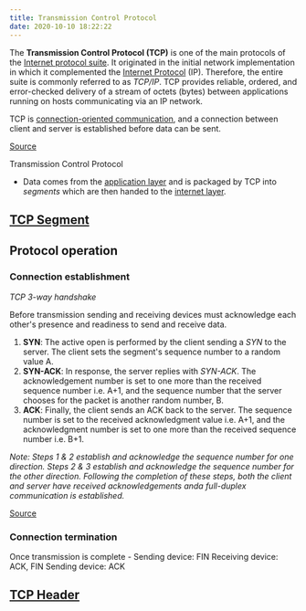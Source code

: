 ```yaml
---
title: Transmission Control Protocol
date: 2020-10-10 18:22:22
---
```


The **Transmission Control Protocol (TCP)** is one of the main protocols of the 
[Internet protocol suite](20210615061915-internet-protocol-suite.md). It
originated in the initial network implementation in which it complemented the 
[Internet Protocol](20201010175903-internet-protocol.md) (IP).
Therefore, the entire suite is commonly referred to as _TCP/IP_. TCP provides
reliable, ordered, and error-checked delivery of a stream of octets (bytes)
between applications running on hosts communicating via an IP network. 

TCP is [connection-oriented communication](20210615062407-connection-oriented-communication.md), 
and a connection between client and server is established before data can be
sent.

[Source](https://en.wikipedia.org/wiki/Transmission_Control_Protocol)

Transmission Control Protocol
* Data comes from the [application layer](20201011180448-application-layer.md) 
	and is packaged by TCP into *segments* which are then handed to the 
	[internet layer](20201011171739-internet-layer.md).

## [TCP Segment](20201011174727-tcp-segment.md)

## Protocol operation

### Connection establishment

_TCP 3-way handshake_

Before transmission sending and receiving devices must acknowledge each other's
presence and readiness to send and receive data.

1.  **SYN**: The active open is performed by the client sending a _SYN_ to the
		server. The client sets the segment's sequence number to a random value A.
2.  **SYN-ACK**: In response, the server replies with _SYN-ACK_. The
		acknowledgement number is set to one more than the received sequence number
		i.e. A+1, and the sequence number that the server chooses for the packet is
		another random number, B.
3.  **ACK**: Finally, the client sends an ACK back to the server. The sequence
		number is set to the received acknowledgment value i.e. A+1, and the
		acknowledgment number is set to one more than the received sequence number
		i.e. B+1.

_Note: Steps 1 & 2 establish and acknowledge the sequence number for one
direction. Steps 2 & 3 establish and acknowledge the sequence number for the
other direction. Following the completion of these steps, both the client and
server have received acknowledgements anda full-duplex communication is
established._

[Source](https://en.wikipedia.org/wiki/Transmission_Control_Protocol#Connection_establishment)

### Connection termination

Once transmission is complete -
Sending device: FIN
Receiving device: ACK, FIN
Sending device: ACK

## [TCP Header](20201021130955-tcp-header.md)

